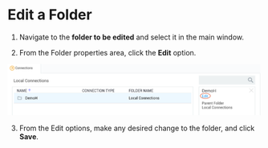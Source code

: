 [title]: #	(Edit a Folder)
[tags]: #	(edit,folders)
[priority]: #	(405)
# Edit a Folder

1. Navigate to the **folder to be edited** and select it in the main window. 

2. From the Folder properties area, click the **Edit** option. 

![edit-folder](images/edit-folder.png)

3. From the Edit options, make any desired change to the folder, and click **Save**.

